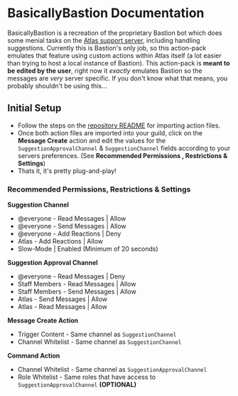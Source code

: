 # BasicallyBastion Documentation
BasicallyBastion is a recreation of the proprietary Bastion bot which does some menial tasks on the [Atlas support server](https://atlasbot.xyz/support), including handling suggestions. Currently this is Bastion's only job, so this action-pack emulates that feature using custom actions within Atlas itself (a lot easier than trying to host a local instance of Bastion). This action-pack is **meant to be edited by the user**, right now it *exactly* emulates Bastion so the messages are *very* server specific. If you don't know what that means, you probably shouldn't be using this...

## Initial Setup
* Follow the steps on the [repository README](https://github.com/doddsy/atlas-custom-actions/blob/master/README.md) for importing action files.
* Once both action files are imported into your guild, click on the **Message Create** action and edit the values for the `SuggestionApprovalChannel` & `SuggestionChannel` fields according to your servers preferences. (See **Recommended Permissions , Restrictions & Settings**)
* Thats it, it's pretty plug-and-play!

### Recommended Permissions, Restrictions & Settings
**Suggestion Channel**
* @everyone - Read Messages | Allow
* @everyone - Send Messages | Allow
* @everyone - Add Reactions | Deny
* Atlas - Add Reactions | Allow
* Slow-Mode | Enabled (Minimum of 20 seconds)

**Suggestion Approval Channel**
* @everyone - Read Messages | Deny
* Staff Members - Read Messages | Allow
* Staff Members - Send Messages | Allow
* Atlas - Send Messages | Allow
* Atlas - Read Messages | Allow

**Message Create Action**
* Trigger Content - Same channel as `SuggestionChannel`
* Channel Whitelist - Same channel as `SuggestionChannel`

**Command Action**
* Channel Whitelist - Same channel as `SuggestionApprovalChannel`
* Role Whitelist - Same roles that have access to `SuggestionApprovalChannel` **(OPTIONAL)**
